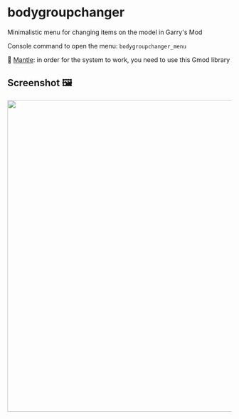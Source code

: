 # bodygroupchanger
Minimalistic menu for changing items on the model in Garry's Mod

Console command to open the menu: `bodygroupchanger_menu`

🔧 [Mantle](https://github.com/darkfated/mantle): in order for the system to work, you need to use this Gmod library

## Screenshot 🖼️
<img src='https://github.com/darkfated/bodygroupchanger/assets/49955245/0058ce6b-dffb-40be-8bcf-d365f94f74ed' width='700px'>
